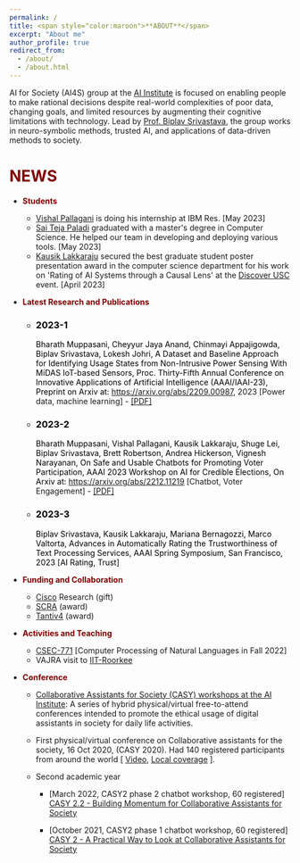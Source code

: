 ```yaml
---
permalink: /
title: <span style="color:maroon">**ABOUT**</span>
excerpt: "About me"
author_profile: true
redirect_from: 
  - /about/
  - /about.html
---
```


AI for Society (AI4S) group at the [AI Institute](https://aiisc.ai/) is focused on enabling people to make rational decisions despite real-world complexities of poor data, changing goals, and limited resources by augmenting their cognitive limitations with technology. Lead by [Prof. Biplav Srivastava](https://sites.google.com/site/biplavsrivastava), the group works in neuro-symbolic methods, trusted AI, and applications of data-driven methods to society.





<span style="color:maroon">**NEWS**</span>
======



 * <span style="color:maroon">**Students**</span>
    * [Vishal Pallagani](https://www.linkedin.com/in/vishalpallagani/)  is doing his internship at IBM Res. [May 2023]
    * [Sai Teja Paladi](https://www.linkedin.com/in/sai-teja-paladi-52a062140/) graduated with a master's degree in Computer Science. He helped our team in developing and deploying various tools. [May 2023]
    * [Kausik Lakkaraju](https://kausik-l.github.io/) secured the best graduate student poster presentation award in the computer science department for his work on 'Rating of AI Systems through a Causal Lens' at the [Discover USC](https://www.sc.edu/about/signature_events/discover_uofsc/about/news/2023/20220428_Check_Out_DUSC_2023.php) event. [April 2023]
 * <span style="color:maroon">**Latest Research and Publications**</span>
   <ul id="publications">
      <li><a style="text-decoration: none;color: black;"><h3><span style="color:black">2023-1</span></h3>
         <span>Bharath Muppasani, Cheyyur Jaya Anand, Chinmayi Appajigowda, Biplav Srivastava, 
            Lokesh Johri, A Dataset and Baseline Approach for Identifying Usage States from 
            Non-Intrusive Power Sensing With MiDAS IoT-based Sensors, Proc. Thirty-Fifth Annual
               Conference on Innovative Applications of Artificial Intelligence (AAAI/IAAI-23), 
               Preprint on Arxiv at: <a href="https://arxiv.org/abs/2209.00987">https://arxiv.org/abs/2209.00987</a>, 
               2023 [Power data, machine learning] - <a href="https://arxiv.org/pdf/2209.00987.pdf">[PDF]</a></span>        
      </a></li>
      <li><a style="text-decoration: none;color: black;"><h3><span style="color:black">2023-2</span></h3>
         <span>Bharath Muppasani, Vishal Pallagani, Kausik Lakkaraju, Shuge Lei, Biplav Srivastava, Brett Robertson, Andrea Hickerson, Vignesh Narayanan, On Safe and Usable Chatbots for Promoting Voter Participation, AAAI 2023 Workshop on AI for Credible Elections, On Arxiv at: <a href="https://arxiv.org/abs/2212.11219">https://arxiv.org/abs/2212.11219</a> [Chatbot, Voter Engagement] - <a href="https://arxiv.org/pdf/2212.11219.pdf">[PDF]</a></span>
      </a></li>
      <li><a style="text-decoration: none;color: black;"><h3><span style="color:black">2023-3</span></h3>
         <span>Biplav Srivastava, Kausik Lakkaraju, Mariana Bernagozzi, Marco Valtorta, Advances in Automatically Rating the Trustworthiness of Text Processing Services, AAAI Spring Symposium, San Francisco, 2023 [AI Rating, Trust]</span>
      </a></li>  
   </ul>

 * <span style="color:maroon">**Funding and Collaboration**</span>
    * [Cisco](http://www.cisco.com/) Research (gift)
    * [SCRA](https://www.scra.org/) (award)
    * [Tantiv4](https://www.tantiv4.com/) (award)
 * <span style="color:maroon">**Activities and Teaching**</span>
    * [CSEC-771](https://sites.google.com/site/biplavsrivastava/teaching/csce-771-computer-processing-of-natural-language?authuser=0) [Computer Processing of Natural Languages in Fall 2022]
    * VAJRA visit to [IIT-Roorkee](https://www.iitr.ac.in/)
 
 * <span style="color:maroon">**Conference**</span>
   * [Collaborative Assistants for Society (CASY) workshops at the AI Institute](https://casy.aiisc.ai/):  A series of hybrid physical/virtual free-to-attend conferences intended to promote the ethical usage of digital assistants in society for daily life activities. 

   * First physical/virtual conference on Collaborative assistants for the society, 16 Oct 2020, (CASY 2020). Had 140 registered participants from around the world [ [Video](https://www.youtube.com/watch?v=tPkdZ1h2aSQ&feature=youtu.be), [Local coverage](https://www.sc.edu/study/colleges_schools/engineering_and_computing/news_events/news/2020/casy2020.php) ]. 

   * Second academic year

      * [March 2022, CASY2  phase 2 chatbot workshop, 60 registered]  [CASY 2.2 - Building Momentum for Collaborative Assistants for Society](https://www.linkedin.com/pulse/casy-22-building-momentum-collaborative-assistants-srivastava/)

      * [October 2021, CASY2  phase 1 chatbot workshop, 60 registered]  [CASY 2 - A Practical Way to Look at Collaborative Assistants for Society](https://www.linkedin.com/pulse/casy-2-practical-way-look-collaborative-assistants-srivastava/)





